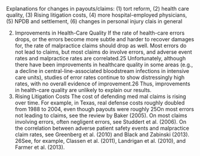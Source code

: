 

Explanations for changes in payouts/claims: (1) tort reform, (2) health care quality, (3) Rising litigation costs, (4) more hospital-employed physicians, (5) NPDB and settlement, (6) changes in personal injury clais in general



2. Improvements in Health-Care Quality
If the rate of health-care errors drops, or the errors become more subtle and harder to recover damages for, the rate of malpractice claims should drop as well. Most errors do not lead to claims, but most claims do involve errors, and adverse event rates and malpractice rates are correlated.25 Unfortunately, although there have been improvements in healthcare quality in some areas (e.g., a decline in central-line-associated bloodstream infections in intensive care units), studies of error rates continue to show distressingly high rates, with no overall evidence of improvement.26 Thus, improvements in health-care quality are unlikely to explain our results.
3. Rising Litigation Costs
The cost of defending med mal claims is rising over time. For example, in Texas, real defense costs roughly doubled from 1988 to 2004, even though payouts were roughly
25On most errors not leading to claims, see the review by Baker (2005). On most claims involving errors, often negligent errors, see Studdert et al. (2006). On the correlation between adverse patient safety events and malpractice claim rates, see Greenberg et al. (2010) and Black and Zabinski (2013).
26See, for example, Classen et al. (2011), Landrigan et al. (2010), and Farmer et al. (2013).
